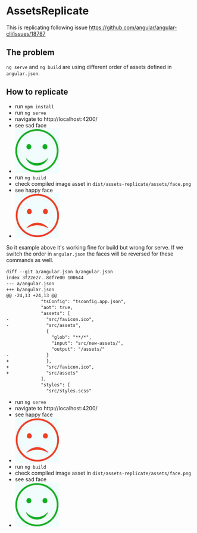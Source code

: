 # AssetsReplicate
This is replicating following issue https://github.com/angular/angular-cli/issues/18787

## The problem
`ng serve` and `ng build` are using different order of assets defined in `angular.json`.

## How to replicate
* run `npm install`
* run `ng serve`
* navigate to http://localhost:4200/
* see sad face
* ![Happy face](/src/new-assets/face.png)
* run `ng build`
* check compiled image asset in `dist/assets-replicate/assets/face.png`
* see happy face
* ![Happy face](/src/assets/face.png)

So it example above it's working fine for build but wrong for serve.
If we switch the order in `angular.json` the faces will be reversed for these commands as well.
```
diff --git a/angular.json b/angular.json
index 3f22e27..8df7e00 100644
--- a/angular.json
+++ b/angular.json
@@ -24,13 +24,13 @@
             "tsConfig": "tsconfig.app.json",
             "aot": true,
             "assets": [
-              "src/favicon.ico",
-              "src/assets",
               {
                 "glob": "**/*",
                 "input": "src/new-assets/",
                 "output": "/assets/"
-              }
+              },
+              "src/favicon.ico",
+              "src/assets"
             ],
             "styles": [
               "src/styles.scss"
```

* run `ng serve`
* navigate to http://localhost:4200/
* see happy face
* ![Happy face](/src/assets/face.png)
* run `ng build`
* check compiled image asset in `dist/assets-replicate/assets/face.png`
* see sad face
* ![Happy face](/src/new-assets/face.png)
